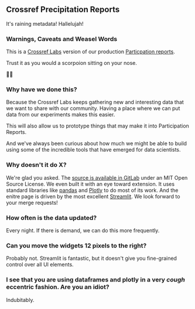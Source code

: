 ## Crossref Precipitation  Reports

It's raining metadata! Hallelujah!

### Warnings, Caveats and Weasel Words

This is a [Crossref Labs](https://www.crossref.org/labs/) version of our production [Particpation reports](https://www.crossref.org/members/prep/).

Trust it as you would a scorpoion sitting on your nose.

🤥🦂

### Why have we done this?

Because the Crossref Labs keeps gathering new and interesting data that we want to share with our community. Having a place where we can put data from our experiments makes this easier.

This will also allow us to prototype things that may make it into Participation Reports.

And we've always been curious about how much we might be able to build using some of the incredible tools that have emerged for data scientists.

### Why doesn't it do X?

We're glad you asked. The [source is available in GitLab](https://gitlab.com/crossref/crossref-precipitation-reports) under an MIT Open Source License. We even built it with an eye toward extension. It uses standard libraries like [pandas](https://pandas.pydata.org/) and [Plotly](https://plotly.com/) to do most of its work. And the enitre page is driven by the most excellent [Streamlit](https://streamlit.io/). We look forward to your merge requests!

### How often is the data updated?

Every night. If there is demand, we can do this more frequently.

### Can you move the widgets 12 pixels to the right?

Probably not. Streamlit is fantastic, but it doesn't give you fine-grained control over all UI elements.

### I see that you are using dataframes and plotly in a very *cough* eccentric fashion. Are you an idiot?

Indubitably.
